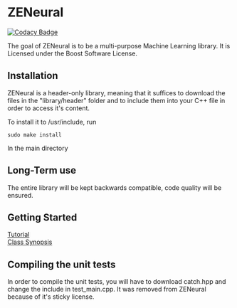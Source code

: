 # ZENeural

[![Codacy Badge](https://api.codacy.com/project/badge/Grade/e12c98244f2f45f49d266d91a00e0e7e)](https://app.codacy.com/app/Wittmaxi/ZENeural?utm_source=github.com&utm_medium=referral&utm_content=Wittmaxi/ZENeural&utm_campaign=Badge_Grade_Dashboard)

The goal of ZENeural is to be a multi-purpose Machine Learning library.
It is Licensed under the Boost Software License.



## Installation
ZENeural is a header-only library, meaning that it suffices to download the files in the "library/header" folder and to include them into your C++ file in order to access it's content.

To install it to /usr/include, run

`sudo make install`

In the main directory

## Long-Term use
The entire library will be kept backwards compatible, code quality will be ensured.

## Getting Started

[Tutorial <work In progress>](https://github.com/Wittmaxi/ZENeural/wiki/Tutorial---%231-Basic-usage-of-the-Neural-Network)
  <br>
[Class Synopsis <work in progress>]()

## Compiling the unit tests
In order to compile the unit tests, you will have to download catch.hpp and change the include in test_main.cpp. It was removed from ZENeural because of it's sticky license.
